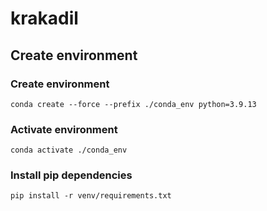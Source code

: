 # krakadil

## Create environment

### Create environment

```
conda create --force --prefix ./conda_env python=3.9.13
```

### Activate environment

```
conda activate ./conda_env
```

### Install pip dependencies

```
pip install -r venv/requirements.txt
```